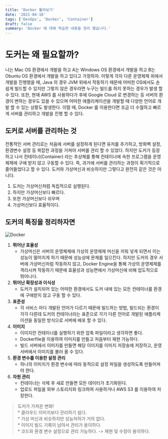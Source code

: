 ```yaml
---
title: 'Docker 톺아보기'
date: '2021-04-18'
tags: ['DevOps', 'Docker', 'Container']
draft: false
summary: 'Docker 에 대해 학습한 내용을 정리 했습니다.'
---
```


# 도커는 왜 필요할까?

나는 Mac OS 환경에서 개발을 하고 A는 Windows OS 환경에서 개발을 하고 B는 Obuntu OS 환경에서 개발을 하고 있다고 가정하자. 이렇게 각자 다른 운영체제 위에서 개발을 진행했을 때, Java 의 경우 JVM 위에서 작동하기 때문에 어떠한 OS에서도 손쉽게 빌드할 수 있지만 그렇지 않은 경우라면 누구는 빌드를 하지 못하는 경우가 발생 할 수 있다. 또한, 현재 AWS 를 사용하다가 후에 Google Cloud 로 변경하는 등 서버의 환경이 변하는 경우도 있을 수 있으며 어떠한 애플리케이션을 개발할 때 다양한 언어로 개발 할 수 있는 상황도 발생한다. 이럴 때, Docker 를 이용한다면 조금 더 수월하고 빠르게 서버를 관리하고 개발을 진행 할 수 있다.

## 도커로 서버를 관리하는 것

전통적인 서버 관리로는 처음에 서버를 설정하게 된다면 유저를 추가하고, 방화벽 설정, 환경변수 설정 등 복잡한 과정을 거쳐야 서버를 관리 할 수 있었다. 하지만 도커가 등장하고 나서 컨테이너(Container) 라는 추상체를 통해 컨테이너에 속한 프로그램을 운영체제에 구애 받지 않고 구동할 수 있다. 즉, 과거에 서버를 관리하는 과정이 획기적으로 줄어들었다고 할 수 있다. 도커와 가상머신과 비슷하지만 그렇다고 완전히 같은 것은 아니다.

1.  도커는 가상머신처럼 독립적으로 실행된다.
2.  하지만 가상머신보다 빠르다.
3.  또한 가상머신보다 쉬우며
4.  가상머신보다 효율적이다.

## 도커의 특징을 정리하자면

![Docker](https://img1.daumcdn.net/thumb/R1280x0/?scode=mtistory2&fname=https%3A%2F%2Fblog.kakaocdn.net%2Fdn%2FxJwZ0%2Fbtq2QUb8Zbe%2FB7Ayw0OxDbNgwxvUyWUpNK%2Fimg.png)

1.  **뛰어난 효율성**
    - 가상머신은 서버의 운영체제에 가상의 운영체제 머신을 끼워 넣게 되면서 이는 성능이 떨어지게 하기 때문에 성능상에 문제를 일으킨다. 하지만 도커의 경우 서버에 가상머신처럼 작동하지 않고, Docker Engine을 통해 가상의 운영체제를 격리시켜 작동하기 때문에 효율성과 성능면에서 가상머신에 비해 압도적으로 뛰어나다.
2.  **뛰어난 확장성과 이식성**
    - 도커가 설치되어 있는 어떠한 환경에서도 도커 내에 있는 모든 컨테이너를 환경에 구애받지 않고 구동 할 수 있다.
3.  **표준성**
    - 각 서비스 마다 개발된 언어가 다르기 때문에 빌드하는 방법, 빌드되는 환경이 각각 다른데 도커의 컨테이너라는 표준으로 각기 다른 언어로 개발된 애플리케이션을 동일한 방식으로 서버에 배포 할 수 있다.
4.  **이미지**
    - 이미지란 컨테이너를 실행하기 위한 압축 파일이라고 생각하면 좋다.
    - Dockerfile을 이용하여 이미지를 만들고 처음부터 재현 가능하다.
    - 빌드 서버에서 이미지를 만들면 해당 이미지를 이미지 저장송에 저장하고, 운영서버에서 이미지를 불러 올 수 있다.
5.  **환경 변수를 이용한 설정 관리**
    - 하나의 이미지가 환경 변수에 따라 동적으로 설정 파일을 생성하도록 만들어져야 한다.
6.  **자원 관리**
    - 컨테이너는 삭제 후 새로 만들면 모든 데이터가 초기화된다.
    - 업로드 파일을 외부 스토리지와 링크하여 사용하거나 AWS S3 를 이용하여 저장한다.

> 도커가 가져온 변화!  
> \* 클라우드 이미지보다 관리하기 쉽다.  
> \* 가상 머신과 비슷하지만 성능저허가 거의 없다.  
> \* 이미지 빌드 기록이 남아서 관리가 용이하다.  
> \* 코드와 환경 변수 설정으로 관리 가능하다. -> 재현 및 수정이 용이하다.
